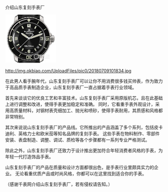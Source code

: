 介绍山东复刻手表厂

![介绍山东复刻手表厂](https://github.com/ywangnccu/ywang/blob/main/images/BIAO.jpg)

http://img.okbiao.com/UploadFiles/pic0/20180709101834.jpg

在此男人看手腕年代，山东复刻手表厂可以让你不用消费很多钱买帅表，作为致力于高品质手表制造企业，山东复刻手表厂一直占据着手表行业领域。

首先来谈谈它的优良工艺和丰富技术。山东复刻手表厂采用原版机芯，且在此基础上进行调整和改进，使得手表更加稳定和准确。
同时，它看重手表外观设计，采用高质量材料，对钢材表壳细加工、抛光和喷砂，使得手表耐用，其质感和风格都非常特别。

其次来说说山东复刻手表厂的产品线。它所推出的产品涵盖了多个系列，包括皮卡迪利、英格力士和欧米茄等知名品牌的复刻手表。
这些手表在物料制作、零部件安装、表盘制造、调整、调试、质检等各个步骤都有一系列专业严格测试。

除此之外，山东复刻手表厂还致力于设计推出更加符合年轻消费者风格的手表，为年轻一代打造饰品手表。

山东复刻手表厂的产品在质量和设计方面都很出色，是手表行业里颇具实力的企业。
无论看重优质产品或时尚风格，你都可以在这里找到适合你的手表。

（感谢千表网介绍山东复刻手表厂，若有侵权请告知。）

